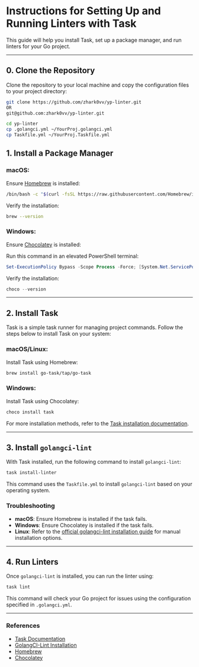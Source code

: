 
# Instructions for Setting Up and Running Linters with Task

This guide will help you install Task, set up a package manager, and run linters for your Go project.

---

## 0. Clone the Repository

Clone the repository to your local machine and copy the configuration files to your project directory:
```bash
git clone https://github.com/zhark0vv/yp-linter.git
OR 
git@github.com:zhark0vv/yp-linter.git

cd yp-linter
cp .golangci.yml ~/YourProj.golangci.yml
cp Taskfile.yml ~/YourProj.Taskfile.yml
```
## 1. Install a Package Manager

### macOS:
Ensure [Homebrew](https://brew.sh/) is installed:
```bash
/bin/bash -c "$(curl -fsSL https://raw.githubusercontent.com/Homebrew/install/HEAD/install.sh)"
```

Verify the installation:
```bash
brew --version
```

### Windows:
Ensure [Chocolatey](https://chocolatey.org/install) is installed:

Run this command in an elevated PowerShell terminal:
```powershell
Set-ExecutionPolicy Bypass -Scope Process -Force; [System.Net.ServicePointManager]::SecurityProtocol = [System.Net.ServicePointManager]::SecurityProtocol -bor 3072; iex ((New-Object System.Net.WebClient).DownloadString('https://chocolatey.org/install.ps1'))
```

Verify the installation:
```powershell
choco --version
```

---

## 2. Install Task

Task is a simple task runner for managing project commands. Follow the steps below to install Task on your system:

### macOS/Linux:
Install Task using Homebrew:
```bash
brew install go-task/tap/go-task
```

### Windows:
Install Task using Chocolatey:
```powershell
choco install task
```

For more installation methods, refer to the [Task installation documentation](https://taskfile.dev/#/installation).

---

## 3. Install `golangci-lint`

With Task installed, run the following command to install `golangci-lint`:
```bash
task install-linter
```

This command uses the `Taskfile.yml` to install `golangci-lint` based on your operating system.

### Troubleshooting
- **macOS**: Ensure Homebrew is installed if the task fails.
- **Windows**: Ensure Chocolatey is installed if the task fails.
- **Linux**: Refer to the [official golangci-lint installation guide](https://golangci-lint.run/usage/install/#install-from-linux-packages) for manual installation options.

---

## 4. Run Linters

Once `golangci-lint` is installed, you can run the linter using:
```bash
task lint
```

This command will check your Go project for issues using the configuration specified in `.golangci.yml`.

---

### References
- [Task Documentation](https://taskfile.dev/)
- [GolangCI-Lint Installation](https://golangci-lint.run/welcome/install/)
- [Homebrew](https://brew.sh/)
- [Chocolatey](https://chocolatey.org/)
